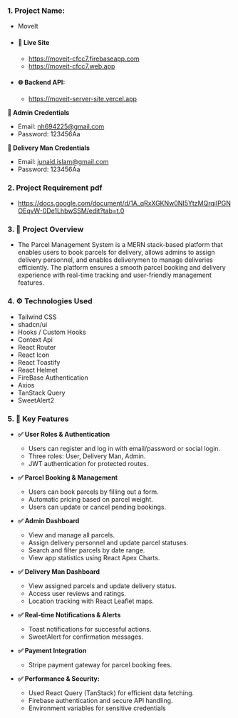 ### 1. **Project Name**:

- MoveIt

- #### **🚀 Live Site**

  - https://moveit-cfcc7.firebaseapp.com
  - https://moveit-cfcc7.web.app

- #### **🌐 Backend API:**
  - https://moveit-server-site.vercel.app

**🔑 Admin Credentials**

- Email: nh694225@gmail.com
- Password: 123456Aa

**🚚 Delivery Man Credentials**

- Email: junaid.islam@gmail.com
- Password: 123456Aa

### 2. **Project Requirement pdf**

- https://docs.google.com/document/d/1A_qRxXGKNw0NI5YtzMQrqiIPGNOEqvW-0De1LhbwSSM/edit?tab=t.0

### 3. **📌 Project Overview**

- The Parcel Management System is a MERN stack-based platform that enables users to book parcels for delivery, allows admins to assign delivery personnel, and enables deliverymen to manage deliveries efficiently. The platform ensures a smooth parcel booking and delivery experience with real-time tracking and user-friendly management features.

### 4. **⚙️ Technologies Used**

- Tailwind CSS
- shadcn/ui
- Hooks / Custom Hooks
- Context Api
- React Router
- React Icon
- React Toastify
- React Helmet
- FireBase Authentication
- Axios
- TanStack Query
- SweetAlert2

### 5. **📜 Key Features**

- **✅ User Roles & Authentication**

  - Users can register and log in with email/password or social login.
  - Three roles: User, Delivery Man, Admin.
  - JWT authentication for protected routes.

- **✅ Parcel Booking & Management**

  - Users can book parcels by filling out a form.
  - Automatic pricing based on parcel weight.
  - Users can update or cancel pending bookings.

- **✅ Admin Dashboard**

  - View and manage all parcels.
  - Assign delivery personnel and update parcel statuses.
  - Search and filter parcels by date range.
  - View app statistics using React Apex Charts.

- **✅ Delivery Man Dashboard**

  - View assigned parcels and update delivery status.
  - Access user reviews and ratings.
  - Location tracking with React Leaflet maps.

- **✅ Real-time Notifications & Alerts**

  - Toast notifications for successful actions.
  - SweetAlert for confirmation messages.

- **✅ Payment Integration**

  - Stripe payment gateway for parcel booking fees.

- **✅ Performance & Security:**

  - Used React Query (TanStack) for efficient data fetching.
  - Firebase authentication and secure API handling.
  - Environment variables for sensitive credentials
